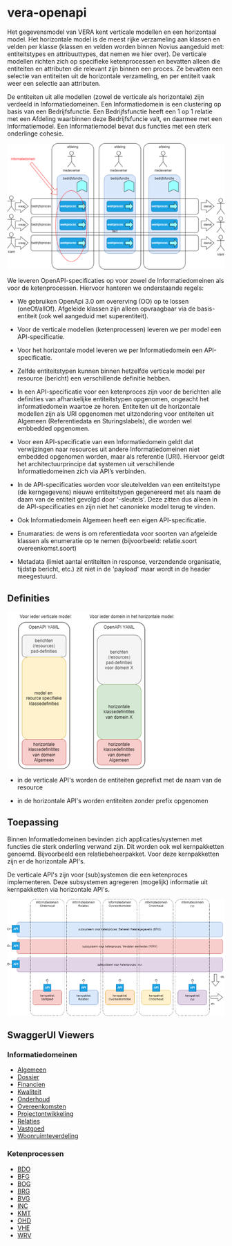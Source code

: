 # vera-openapi



Het gegevensmodel van VERA kent verticale modellen en een horizontaal model. Het horizontale model is de meest rijke verzameling aan klassen en velden per klasse (klassen en velden worden binnen Novius aangeduid met: entiteitstypes en attribuuttypes, dat nemen we hier over). De verticale modellen richten zich op specifieke ketenprocessen en bevatten alleen die entiteiten en attributen die relevant zijn binnen een proces. Ze bevatten een selectie van entiteiten uit de horizontale verzameling, en per entiteit vaak weer een selectie aan attributen. ​

De entiteiten uit alle modellen (zowel de verticale als horizontale) zijn verdeeld in Informatiedomeinen. Een Informatiedomein is een clustering op basis van een Bedrijfsfunctie. Een Bedrijfsfunctie heeft een 1 op 1 relatie met een Afdeling waarbinnen deze Bedrijfsfuncie valt, en daarmee met een Informatiemodel. Een Informatiemodel bevat dus functies met een sterk onderlinge cohesie.​

![alt text](matrix-proces-informatiedomein.png)

We leveren OpenAPI-specificaties op voor zowel de Informatiedomeinen als voor de ketenprocessen. Hiervoor hanteren we onderstaande regels: ​

- We gebruiken OpenApi 3.0 om overerving (OO) op te lossen (oneOf/allOf). Afgeleide klassen zijn alleen opvraagbaar via de basis-entiteit (ook wel aangeduid met superentiteit). ​

- Voor de verticale modellen (ketenprocessen) leveren we per model een API-specificatie.​

- Voor het horizontale model leveren we per Informatiedomein een API-specificatie.​

- Zelfde entiteitstypen kunnen binnen hetzelfde verticale model per resource (bericht) een verschillende definitie hebben.​

- In een API-specificatie voor een ketenproces zijn voor de berichten alle definities van afhankelijke entiteitstypen opgenomen, ongeacht het informatiedomein waartoe ze horen. Entiteiten uit de horizontale modellen zijn als URI opgenomen met uitzondering voor entiteiten uit Algemeen (Referentiedata en Sturingslabels), die worden wel embbedded opgenomen.

- Voor een API-specificatie van een Informatiedomein geldt dat verwijzingen naar resources uit andere Informatiedomeinen niet embedded opgenomen worden, maar als referentie (URI). Hiervoor geldt het architectuurprincipe dat systemen uit verschillende Informatiedomeinen zich via API’s verbinden.​

- In de API-specificaties worden voor sleutelvelden van een entiteitstype (de kerngegevens) nieuwe entiteitstypen gegenereerd met als naam de daam van de entiteit gevolgd door '-sleutels'. Deze zitten dus alleen in de API-specificaties en zijn niet het canonieke model terug te vinden.

- Ook Informatiedomein Algemeen heeft een eigen API-specificatie.​

- Enumaraties: de wens is om referentiedata voor soorten van afgeleide klassen als enumeratie op te nemen (bijvoorbeeld: relatie.soort overeenkomst.soort)
- Metadata (limiet aantal entiteiten in response, verzendende organisatie, tijdstip bericht, etc.) zit niet in de 'payload' maar wordt in de header meegestuurd.


## Definities

![alt text](openapi-per-model.png)

- in de verticale API's worden de entiteiten geprefixt met de naam van de resource

- in de horizontale API's worden entiteiten zonder prefix opgenomen


## Toepassing

Binnen Informatiedomeinen bevinden zich applicaties/systemen met functies die sterk onderling verwand zijn. Dit worden ook wel kernpakketten genoemd. Bijvoorbeeld een relatiebeheerpakket. Voor deze kernpakketten zijn er de horizontale API's.

De verticale API's zijn voor (sub)systemen die een ketenproces implementeren. Deze subsystemen agregeren (mogelijk) informatie uit kernpakketten via horizontale API's.

![alt text](matrix-apis.png)

## SwaggerUI Viewers
### Informatiedomeinen
- [Algemeen](https://vereniging-corponet.github.io/vera-openapi/Informatiedomeinen/Algemeen.html)
- [Dossier](https://vereniging-corponet.github.io/vera-openapi/Informatiedomeinen/Dossier.html)
- [Financien](https://vereniging-corponet.github.io/vera-openapi/Informatiedomeinen/Financien.html)
- [Kwaliteit](https://vereniging-corponet.github.io/vera-openapi/Informatiedomeinen/Kwaliteit.html)
- [Onderhoud](https://vereniging-corponet.github.io/vera-openapi/Informatiedomeinen/Onderhoud.html)
- [Overeenkomsten](https://vereniging-corponet.github.io/vera-openapi/Informatiedomeinen/Overeenkomsten.html)
- [Projectontwikkeling](https://vereniging-corponet.github.io/vera-openapi/Informatiedomeinen/Projectontwikkeling.html)
- [Relaties](https://vereniging-corponet.github.io/vera-openapi/Informatiedomeinen/Relaties.html)
- [Vastgoed](https://vereniging-corponet.github.io/vera-openapi/Informatiedomeinen/Vastgoed.html)
- [Woonruimteverdeling](https://vereniging-corponet.github.io/vera-openapi/Informatiedomeinen/Woonruimteverdeling.html)
### Ketenprocessen
- [BDO](https://vereniging-corponet.github.io/vera-openapi/Ketenprocessen/BDO.html)
- [BFG](https://vereniging-corponet.github.io/vera-openapi/Ketenprocessen/BFG.html)
- [BOG](https://vereniging-corponet.github.io/vera-openapi/Ketenprocessen/BOG.html)
- [BRG](https://vereniging-corponet.github.io/vera-openapi/Ketenprocessen/BRG.html)
- [BVG](https://vereniging-corponet.github.io/vera-openapi/Ketenprocessen/BVG.html)
- [INC](https://vereniging-corponet.github.io/vera-openapi/Ketenprocessen/INC.html)
- [KMT](https://vereniging-corponet.github.io/vera-openapi/Ketenprocessen/KMT.html)
- [OHD](https://vereniging-corponet.github.io/vera-openapi/Ketenprocessen/OHD.html)
- [VHE](https://vereniging-corponet.github.io/vera-openapi/Ketenprocessen/VHE.html)
- [WRV](https://vereniging-corponet.github.io/vera-openapi/Ketenprocessen/WRV.html)

